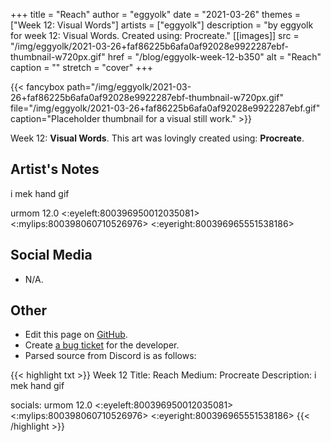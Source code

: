 +++
title =       "Reach"
author =      "eggyolk"
date =        "2021-03-26"
themes =      ["Week 12: Visual Words"]
artists =     ["eggyolk"]
description = "by eggyolk for week 12: Visual Words. Created using: Procreate."
[[images]]
      src = "/img/eggyolk/2021-03-26+faf86225b6afa0af92028e9922287ebf-thumbnail-w720px.gif"
      href = "/blog/eggyolk-week-12-b350"
      alt = "Reach"
      caption = ""
      stretch = "cover"
+++

{{< fancybox path="/img/eggyolk/2021-03-26+faf86225b6afa0af92028e9922287ebf-thumbnail-w720px.gif" file="/img/eggyolk/2021-03-26+faf86225b6afa0af92028e9922287ebf.gif" caption="Placeholder thumbnail for a visual still work." >}}


Week 12: **Visual Words**. This art was lovingly created using: **Procreate**.

## Artist's Notes

i mek hand gif 

urmom 12.0 <:eyeleft:800396950012035081> <:mylips:800398060710526976> <:eyeright:800396965551538186>

## Social Media

- N/A.

## Other

- Edit this page on [GitHub](https://github.com/teaminkling/web-refresh/edit/main/content/blog/eggyolk-week-12-b350.md).
- Create [a bug ticket](https://github.com/teaminkling/web-refresh/issues/new?assignees=&labels=bug&template=problem-report.md&title=) for the developer.
- Parsed source from Discord is as follows:

{{< highlight txt >}}
Week 12
Title: Reach
Medium: Procreate
Description: i mek hand gif 

socials: urmom 12.0 <:eyeleft:800396950012035081> <:mylips:800398060710526976> <:eyeright:800396965551538186>
{{< /highlight >}}
